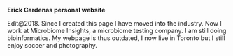**Erick Cardenas personal website**

Edit@2018. Since I created this page I have moved into the industry. Now I work at Microbiome Insights, a microbiome testing company. I am still doing bioinformatics. My webpage is thus outdated, I now live in Toronto but I still enjoy soccer and photography.
